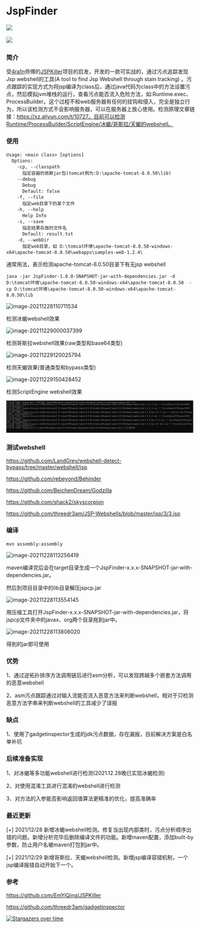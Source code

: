 # JspFinder
![](https://img.shields.io/badge/%E5%8A%9F%E8%83%BD-%E5%8F%91%E7%8E%B0jsp%20webshell-blue)

![](https://img.shields.io/badge/Java-8-red)



### 简介

受[4ra1n](https://github.com/EmYiQing)师傅的[JSPKiller](https://github.com/EmYiQing/JSPKiller)项目的启发，开发的一款可实战的，通过污点追踪发现Jsp webshell的工具(A tool to find Jsp Webshell through stain tracking) 。污点跟踪的实现方式为将jsp编译为class后，通过java代码为class中的方法设置污点，然后模拟jvm堆栈的运行，查看污点能否流入危险方法，如:Runtime.exec、ProcessBuilder。这个过程不和web服务器有任何的挂钩和侵入，完全是独立行为，所以该检测方式不会影响服务器，可以在服务器上放心使用。检测原理文章链接：https://xz.aliyun.com/t/10727。目前可以检测Runtime/ProcessBuilder/ScriptEngine/冰蝎/哥斯拉/天蝎的webshell。

### 使用

```
Usage: <main class> [options]
  Options:
    -cp, --classpath
      指定容器的依赖jar包(tomcat例为:D:\apache-tomcat-8.0.50\lib)
    --debug
      Debug
      Default: false
    -f, --file
      指定web目录下的某个文件
    -h, --help
      Help Info
    -s, --save
      指定结果存放的文件名
      Default: result.txt
    -d, --webDir
      指定web目录，如 D:\tomcat环境\apache-tomcat-8.0.50-windows-x64\apache-tomcat-8.0.50\webapps\samples-web-1.2.4\
```

通常用法，表示检测apache-tomcat-8.0.50目录下有无jsp webshell

```
java -jar JspFinder-1.0.0-SNAPSHOT-jar-with-dependencies.jar -d  D:\tomcat环境\apache-tomcat-8.0.50-windows-x64\apache-tomcat-8.0.50  -cp D:\tomcat环境\apache-tomcat-8.0.50-windows-x64\apache-tomcat-8.0.50\lib
```

![image-20211228110711534](img/image-20211228110711534.png)

检测冰蝎webshell效果

![image-20211229000037399](img/image-20211229000037399.png)

检测哥斯拉webshell效果(raw类型和base64类型)

![image-20211229120025794](img/image-20211229120025794.png)

检测天蝎效果(普通类型和bypass类型)

![image-20211229150428452](img/image-20211229150428452.png)

检测ScriptEngine webshell效果

![](img/image-20211230125327841.png)

### 测试webshell

https://github.com/LandGrey/webshell-detect-bypass/tree/master/webshell/jsp

https://github.com/rebeyond/Behinder

https://github.com/BeichenDream/Godzilla

https://github.com/shack2/skyscorpion

https://github.com/threedr3am/JSP-Webshells/blob/master/jsp/3/3.jsp

### 编译

```
mvn assembly:assembly
```

![image-20211228113256419](img/image-20211228113256419.png)

maven编译完后会在target目录生成一个JspFinder-x.x.x-SNAPSHOT-jar-with-dependencies.jar。

然后到项目目录中的lib目录解压jspcp.jar

![image-20211228113554145](img/image-20211228113554145.png)

用压缩工具打开JspFinder-x.x.x-SNAPSHOT-jar-with-dependencies.jar，将jspcp文件夹中的javax、org两个目录拖到jar中。

![image-20211228113808020](img/image-20211228113808020.png)

得到的jar即可使用

### 优势

1、通过逆拓扑排序方法调用链后进行asm分析，可以发现跨越多个嵌套方法调用的恶意webshell

2、asm污点跟踪通过对输入流能否流入恶意方法来判断webshell，相对于只检测恶意方法字串来判断webshell的工具减少了误报

### 缺点

1、使用了gadgetinspector生成的jdk污点数据，存在漏报，目前解决方案是白名单补坑

### 后续准备实现

1、对冰蝎等多功能webshell进行检测(2021.12.28晚已实现冰蝎检测)

2、对使用混淆工具进行混淆的webshell进行检测

3、对方法的入参能否影响返回值算法更精准的优化，提高准确率

### 最近更新

[+] 2021/12/28 新增冰蝎webshell检测。修复当出现内部类时，污点分析顺序出错的问题。新增分析完毕后删除编译文件的功能。新增maven配置，添加built-by参数，防止用户名被maven打包到jar中。

[+] 2021/12/29 新增哥斯拉、天蝎webshell检测。新增jsp编译容错机制，一个jsp编译报错自动开始下一个。

### 参考

https://github.com/EmYiQing/JSPKiller

https://github.com/threedr3am/gadgetinspector

[![Stargazers over time](https://starchart.cc/flowerwind/JspFinder.svg)](https://starchart.cc/flowerwind/JspFinder) 